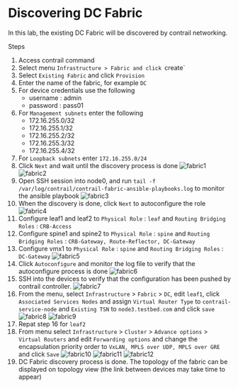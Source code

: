 # Discovering DC Fabric
In this lab, the existing DC Fabric will be discovered by contrail networking.

Steps 
1. Access contrail command
2. Select menu `Infrastructure > Fabric and click `create`
3. Select `Existing Fabric` and click `Provision`
4. Enter the name of the fabric, for example `DC`
5. For device credentials use the following
    - username : admin
    - password : pass01
6. For `Management subnets` enter the following
    - 172.16.255.0/32
    - 172.16.255.1/32
    - 172.16.255.2/32
    - 172.16.255.3/32
    - 172.16.255.4/32
7. For `Loopback subnets` enter `172.16.255.0/24`
8. Click `Next` and wait until the discovery process is done
![fabric1](images/fabric1.png)
![fabric2](images/fabric2.png)
9. Open SSH session into node0, and run `tail -f /var/log/contrail/contrail-fabric-ansible-playbooks.log` to monitor the ansible playbook
![fabric3](images/fabric3.png)
10. When the discovery is done, click `Next` to autoconfigure the role
![fabric4](images/fabric4.png)
11. Configure leaf1 and leaf2 to `Physical Role` : `leaf` and `Routing Bridging Roles` : `CRB-Access`
12. Configure spine1 and spine2 to `Physical Role` : `spine` and `Routing Bridging Roles` : `CRB-Gateway, Route-Reflector, DC-Gateway`
13. Configure vmx1 to `Physical Role` : `spine` and `Routing Bridging Roles` : `DC-Gateway`
![fabric5](images/fabric5.png)
14. Click `Autoconfigure` and monitor the log file to verify that the autoconfigure process is done
![fabric6](images/fabric6.png)
15. SSH into the devices to verify that the configuration has been pushed by contrail controller.
![fabric7](images/fabric7.png)
16. From the menu, select `Infrastructure` > `Fabric` > `DC`, edit `leaf1`, click `Associated Services Nodes` and assign `Virtual Router Type` to `contrail-service-node` and `Existing TSN` to `node3.testbed.com` and click `save`
![fabric8](images/fabric8.png)
![fabric9](images/fabric9.png)
17. Repat step 16 for `leaf2`
18. From menu select `Infrastructure` > `Cluster` > `Advance options` > `Virtual Routers` and edit `Forwarding options` and change the encapsulation priority order to `VxLAN, MPLS over UDP, MPLS over GRE` and click `Save`
![fabric10](images/fabric10.png)
![fabric11](images/fabric11.png)
![fabric12](images/fabric12.png)
18. DC Fabric discovery process is done. The topology of the fabric can be displayed on topology view (the link between devices may take time to appear)
